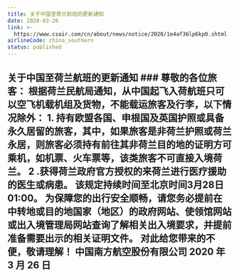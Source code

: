 ```yaml
---
title: 关于中国至荷兰航班的更新通知
date: 2020-03-26
link: >-
  https://www.csair.com/cn/about/news/notice/2020/1e4af36lp6kp0.shtml
airlineCode: china_southern
status: published
---
```

## **关于中国至荷兰航班的更新通知** ### 尊敬的各位旅客： 根据荷兰民航局通知，从中国起飞入荷航班只可以空飞机载机组及货物，不能载运旅客及行李，以下情况除外： 1\. 持有欧盟各国、申根国及英国护照或具备永久居留的旅客，其中，如果旅客是非荷兰护照或荷兰永居，则旅客必须持有前往其非荷兰目的地的证明方可乘机，如机票、火车票等，该类旅客不可直接入境荷兰。 2 .获得荷兰政府官方授权的来荷兰进行医疗援助的医生或病患。 该规定持续时间至北京时间3月28日01:00。 为保障您的出行安全顺畅，请您务必提前在中转地或目的地国家（地区）的政府网站、使领馆网站或出入境管理局网站查询了解相关出入境要求，并提前准备需要出示的相关证明文件。 对此给您带来的不便，敬请理解！ 中国南方航空股份有限公司 2020 年 3 月 26 日 
